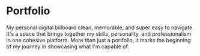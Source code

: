 # Portfolio
My personal digital billboard clean, memorable, and super easy to navigate. It's a space that brings together my skills, personality, and professionalism in one cohesive platform. More than just a portfolio, it marks the beginning of my journey in showcasing what I'm capable of.
